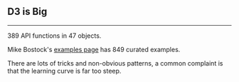 ## D3 is Big

*** 

389 API functions in 47 objects.

Mike Bostock's [examples page](http://bl.ocks.org/mbostock) has 849 curated examples.

There are lots of tricks and non-obvious patterns, a common complaint is that the learning curve is far too steep.
